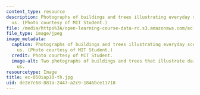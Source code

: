 ```yaml
---
content_type: resource
description: Photographs of buildings and trees illustrating everyday scenes around
  us. (Photo courtesy of MIT Student.)
file: /media/https%3A/open-learning-course-data-rc.s3.amazonaws.com/ec-050-recreate-experiments-from-history-inform-the-future-from-the-past-galileo-january-iap-2010/de2e7c68881a2447a2c91846bce11718_ec-050iap10-th.jpg
file_type: image/jpeg
image_metadata:
  caption: Photographs of buildings and trees illustrating everyday scenes around
    us. (Photo courtesy of MIT Student.)
  credit: Photo courtesy of MIT Student.
  image-alt: Two photographs of buildings and trees that illustrate daily scenes surrounding
    us.
resourcetype: Image
title: ec-050iap10-th.jpg
uid: de2e7c68-881a-2447-a2c9-1846bce11718
---
```

